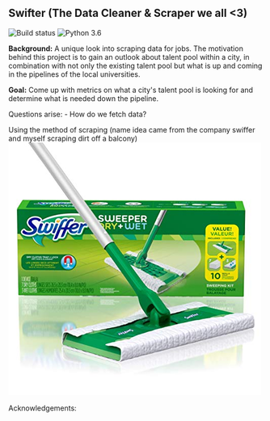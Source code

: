 
## Swifter (The Data Cleaner & Scraper we all <3)
![Build status](https://travis-ci.com/Sulstice/Ligand-Library-Creation.svg?branch=master)
![Python 3.6](https://img.shields.io/badge/python-3.6-blue.svg)


**Background:** A unique look into scraping data for jobs. The motivation behind this project is to gain 
an outlook about talent pool within a city, in combination with not only the existing talent pool but what is up and coming in 
the pipelines of the local universities. 

**Goal:** Come up with metrics on what a city's talent pool is looking for and determine what is needed down the pipeline. 


Questions arise:
    - How do we fetch data? 
    
Using the method of scraping (name idea came from the company swiffer and myself scraping dirt off a balcony)    
![PMI IMAGE](./imgs/swifter.jpg)


Acknowledgements:


